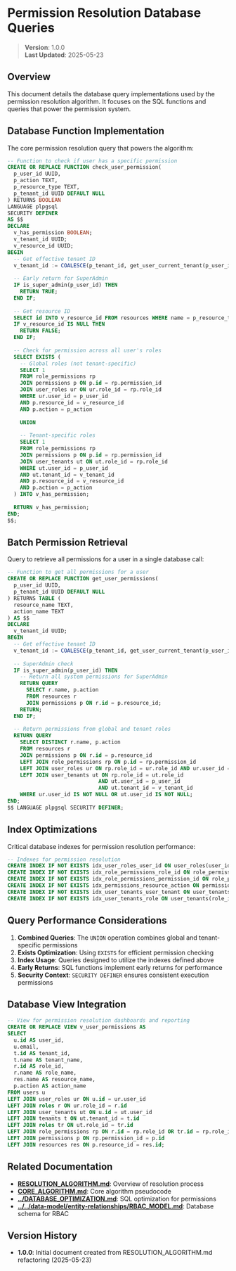 
# Permission Resolution Database Queries

> **Version**: 1.0.0  
> **Last Updated**: 2025-05-23

## Overview

This document details the database query implementations used by the permission resolution algorithm. It focuses on the SQL functions and queries that power the permission system.

## Database Function Implementation

The core permission resolution query that powers the algorithm:

```sql
-- Function to check if user has a specific permission
CREATE OR REPLACE FUNCTION check_user_permission(
  p_user_id UUID,
  p_action TEXT,
  p_resource_type TEXT,
  p_tenant_id UUID DEFAULT NULL
) RETURNS BOOLEAN
LANGUAGE plpgsql
SECURITY DEFINER
AS $$
DECLARE
  v_has_permission BOOLEAN;
  v_tenant_id UUID;
  v_resource_id UUID;
BEGIN
  -- Get effective tenant ID
  v_tenant_id := COALESCE(p_tenant_id, get_user_current_tenant(p_user_id));
  
  -- Early return for SuperAdmin
  IF is_super_admin(p_user_id) THEN
    RETURN TRUE;
  END IF;
  
  -- Get resource ID
  SELECT id INTO v_resource_id FROM resources WHERE name = p_resource_type;
  IF v_resource_id IS NULL THEN
    RETURN FALSE;
  END IF;
  
  -- Check for permission across all user's roles
  SELECT EXISTS (
    -- Global roles (not tenant-specific)
    SELECT 1
    FROM role_permissions rp
    JOIN permissions p ON p.id = rp.permission_id
    JOIN user_roles ur ON ur.role_id = rp.role_id
    WHERE ur.user_id = p_user_id
    AND p.resource_id = v_resource_id
    AND p.action = p_action
    
    UNION
    
    -- Tenant-specific roles
    SELECT 1
    FROM role_permissions rp
    JOIN permissions p ON p.id = rp.permission_id
    JOIN user_tenants ut ON ut.role_id = rp.role_id
    WHERE ut.user_id = p_user_id
    AND ut.tenant_id = v_tenant_id
    AND p.resource_id = v_resource_id
    AND p.action = p_action
  ) INTO v_has_permission;
  
  RETURN v_has_permission;
END;
$$;
```

## Batch Permission Retrieval

Query to retrieve all permissions for a user in a single database call:

```sql
-- Function to get all permissions for a user
CREATE OR REPLACE FUNCTION get_user_permissions(
  p_user_id UUID,
  p_tenant_id UUID DEFAULT NULL
) RETURNS TABLE (
  resource_name TEXT,
  action_name TEXT
) AS $$
DECLARE
  v_tenant_id UUID;
BEGIN
  -- Get effective tenant ID
  v_tenant_id := COALESCE(p_tenant_id, get_user_current_tenant(p_user_id));
  
  -- SuperAdmin check
  IF is_super_admin(p_user_id) THEN
    -- Return all system permissions for SuperAdmin
    RETURN QUERY
      SELECT r.name, p.action
      FROM resources r
      JOIN permissions p ON r.id = p.resource_id;
    RETURN;
  END IF;
  
  -- Return permissions from global and tenant roles
  RETURN QUERY
    SELECT DISTINCT r.name, p.action
    FROM resources r
    JOIN permissions p ON r.id = p.resource_id
    LEFT JOIN role_permissions rp ON p.id = rp.permission_id
    LEFT JOIN user_roles ur ON rp.role_id = ur.role_id AND ur.user_id = p_user_id
    LEFT JOIN user_tenants ut ON rp.role_id = ut.role_id 
                             AND ut.user_id = p_user_id
                             AND ut.tenant_id = v_tenant_id
    WHERE ur.user_id IS NOT NULL OR ut.user_id IS NOT NULL;
END;
$$ LANGUAGE plpgsql SECURITY DEFINER;
```

## Index Optimizations

Critical database indexes for permission resolution performance:

```sql
-- Indexes for permission resolution
CREATE INDEX IF NOT EXISTS idx_user_roles_user_id ON user_roles(user_id);
CREATE INDEX IF NOT EXISTS idx_role_permissions_role_id ON role_permissions(role_id);
CREATE INDEX IF NOT EXISTS idx_role_permissions_permission_id ON role_permissions(permission_id);
CREATE INDEX IF NOT EXISTS idx_permissions_resource_action ON permissions(resource_id, action);
CREATE INDEX IF NOT EXISTS idx_user_tenants_user_tenant ON user_tenants(user_id, tenant_id);
CREATE INDEX IF NOT EXISTS idx_user_tenants_role ON user_tenants(role_id);
```

## Query Performance Considerations

1. **Combined Queries**: The `UNION` operation combines global and tenant-specific permissions
2. **Exists Optimization**: Using `EXISTS` for efficient permission checking
3. **Index Usage**: Queries designed to utilize the indexes defined above
4. **Early Returns**: SQL functions implement early returns for performance
5. **Security Context**: `SECURITY DEFINER` ensures consistent execution permissions

## Database View Integration

```sql
-- View for permission resolution dashboards and reporting
CREATE OR REPLACE VIEW v_user_permissions AS
SELECT 
  u.id AS user_id,
  u.email,
  t.id AS tenant_id,
  t.name AS tenant_name,
  r.id AS role_id,
  r.name AS role_name,
  res.name AS resource_name,
  p.action AS action_name
FROM users u
LEFT JOIN user_roles ur ON u.id = ur.user_id
LEFT JOIN roles r ON ur.role_id = r.id
LEFT JOIN user_tenants ut ON u.id = ut.user_id
LEFT JOIN tenants t ON ut.tenant_id = t.id
LEFT JOIN roles tr ON ut.role_id = tr.id
LEFT JOIN role_permissions rp ON r.id = rp.role_id OR tr.id = rp.role_id
LEFT JOIN permissions p ON rp.permission_id = p.id
LEFT JOIN resources res ON p.resource_id = res.id;
```

## Related Documentation

- **[RESOLUTION_ALGORITHM.md](RESOLUTION_ALGORITHM.md)**: Overview of resolution process
- **[CORE_ALGORITHM.md](CORE_ALGORITHM.md)**: Core algorithm pseudocode
- **[../DATABASE_OPTIMIZATION.md](../DATABASE_OPTIMIZATION.md)**: SQL optimization for permissions
- **[../../data-model/entity-relationships/RBAC_MODEL.md](../../data-model/entity-relationships/RBAC_MODEL.md)**: Database schema for RBAC

## Version History

- **1.0.0**: Initial document created from RESOLUTION_ALGORITHM.md refactoring (2025-05-23)
